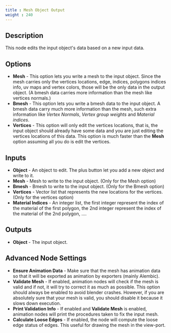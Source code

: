 ```yaml
---
title : Mesh Object Output
weight : 240
---
```


## Description

This node edits the input object's data based on a new input data.

## Options

- **Mesh** - This option lets you write a mesh to the input
    object. Since the mesh carries only the vertices
    locations, edge, indices, polygons indices info, uv maps and vertex colors,
    those will be the only data in the output object. (A bmesh data carries more
    information than the mesh like vertices normals.)
- **Bmesh** - This option lets you write a bmesh data to the input
    object. A bmesh data carry much more information than the mesh,
    such extra information like *Vertex Normals*, *Vertex group weights*
    and *Material indices*.
- **Vertices** - This option will only edit the vertices locations,
    that is, the input object should already have some data and you are
    just editing the vertices locations of this data. This option is
    much faster than the **Mesh** option assuming all you do is
    edit the vertices.

## Inputs

- **Object** - An object to edit. The plus button let you add a new
    object and write to it.
- **Mesh** - Mesh to write to the input object. (Only for
    the Mesh option)
- **Bmesh** - Bmesh to write to the input object. (Only for the Bmesh
    option)
- **Vertices** - Vector list that represents the new locations for the
    vertices. (Only for the vertices option)
- **Material Indices** - An integer list, the first integer represent
    the index of the material of the first polygon, the 2nd integer
    represent the index of the material of the 2nd polygon, ....

## Outputs

- **Object** - The input object.

## Advanced Node Settings

- **Ensure Animation Data** - Make sure that the mesh has animation data so that
    it will be exported as animation by exporters (mainly Alembic).
- **Validate Mesh** - If enabled, animation nodes will check if the
    mesh is valid and if not, it will try to correct it as much as
    possible. This option should always be enabled to avoid blender
    crashes. However, if you are absolutely sure that your mesh is
    valid, you should disable it because it slows down execution.
- **Print Validation Info** - If enabled and **Validate Mesh** is
    enabled, animation nodes will print the procedures taken to fix the
    input mesh.
- **Calculate Loose Edges** - If enabled, the node will compute the loose edge
  status of edges. This useful for drawing the mesh in the view-port.
